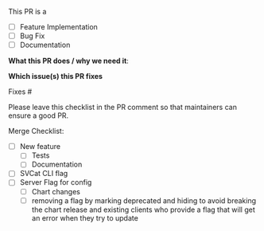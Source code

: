  <!--  Thanks for sending a pull request!  Here are some tips for you:
1. If this is your first time, read our contributor guidelines https://github.com/kubernetes-sigs/service-catalog/blob/master/CONTRIBUTING.md
2. If the PR is unfinished, see how to mark it: https://git.k8s.io/community/contributors/guide/pull-requests.md#marking-unfinished-pull-requests
3. See our merge process https://github.com/kubernetes-sigs/service-catalog/blob/master/REVIEWING.md
-->

This PR is a 
 - [ ] Feature Implementation
 - [ ] Bug Fix
 - [ ] Documentation

**What this PR does / why we need it**:

**Which issue(s) this PR fixes** 
<!-- *(optional, in `fixes #<issue number>(, fixes #<issue_number>, ...)` format, will close the issue(s) when PR gets merged)*: -->
Fixes #

Please leave this checklist in the PR comment so that maintainers can ensure a good PR.

Merge Checklist:
 - [ ] New feature 
   - [ ] Tests
   - [ ] Documentation
 - [ ] SVCat CLI flag
 - [ ] Server Flag for config
   - [ ] Chart changes
   - [ ] removing a flag by marking deprecated and hiding to avoid
         breaking the chart release and existing clients who provide a
         flag that will get an error when they try to update
